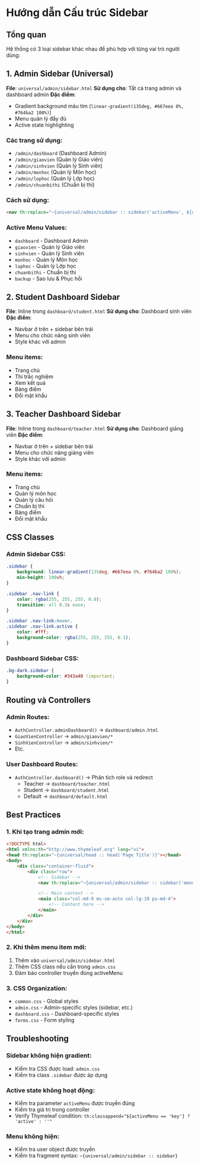 # Hướng dẫn Cấu trúc Sidebar

## Tổng quan
Hệ thống có 3 loại sidebar khác nhau để phù hợp với từng vai trò người dùng:

## 1. Admin Sidebar (Universal)
**File**: `universal/admin/sidebar.html`
**Sử dụng cho**: Tất cả trang admin và dashboard admin
**Đặc điểm**:
- Gradient background màu tím (`linear-gradient(135deg, #667eea 0%, #764ba2 100%)`)
- Menu quản lý đầy đủ
- Active state highlighting

### Các trang sử dụng:
- `/admin/dashboard` (Dashboard Admin)
- `/admin/giaovien` (Quản lý Giáo viên)
- `/admin/sinhvien` (Quản lý Sinh viên)
- `/admin/monhoc` (Quản lý Môn học)
- `/admin/lophoc` (Quản lý Lớp học)
- `/admin/chuanbithi` (Chuẩn bị thi)

### Cách sử dụng:
```html
<nav th:replace="~{universal/admin/sidebar :: sidebar('activeMenu', ${user})}"></nav>
```

### Active Menu Values:
- `dashboard` - Dashboard Admin
- `giaovien` - Quản lý Giáo viên
- `sinhvien` - Quản lý Sinh viên
- `monhoc` - Quản lý Môn học
- `lophoc` - Quản lý Lớp học
- `chuanbithi` - Chuẩn bị thi
- `backup` - Sao lưu & Phục hồi

## 2. Student Dashboard Sidebar
**File**: Inline trong `dashboard/student.html`
**Sử dụng cho**: Dashboard sinh viên
**Đặc điểm**:
- Navbar ở trên + sidebar bên trái
- Menu cho chức năng sinh viên
- Style khác với admin

### Menu items:
- Trang chủ
- Thi trắc nghiệm
- Xem kết quả
- Bảng điểm
- Đổi mật khẩu

## 3. Teacher Dashboard Sidebar
**File**: Inline trong `dashboard/teacher.html`
**Sử dụng cho**: Dashboard giảng viên
**Đặc điểm**:
- Navbar ở trên + sidebar bên trái
- Menu cho chức năng giảng viên
- Style khác với admin

### Menu items:
- Trang chủ
- Quản lý môn học
- Quản lý câu hỏi
- Chuẩn bị thi
- Bảng điểm
- Đổi mật khẩu

## CSS Classes

### Admin Sidebar CSS:
```css
.sidebar {
    background: linear-gradient(135deg, #667eea 0%, #764ba2 100%);
    min-height: 100vh;
}

.sidebar .nav-link {
    color: rgba(255, 255, 255, 0.8);
    transition: all 0.3s ease;
}

.sidebar .nav-link:hover,
.sidebar .nav-link.active {
    color: #fff;
    background-color: rgba(255, 255, 255, 0.1);
}
```

### Dashboard Sidebar CSS:
```css
.bg-dark.sidebar {
    background-color: #343a40 !important;
}
```

## Routing và Controllers

### Admin Routes:
- `AuthController.adminDashboard()` → `dashboard/admin.html`
- `GiaoVienController` → `admin/giaovien/*`
- `SinhVienController` → `admin/sinhvien/*`
- Etc.

### User Dashboard Routes:
- `AuthController.dashboard()` → Phân tích role và redirect
  - Teacher → `dashboard/teacher.html`
  - Student → `dashboard/student.html`
  - Default → `dashboard/default.html`

## Best Practices

### 1. Khi tạo trang admin mới:
```html
<!DOCTYPE html>
<html xmlns:th="http://www.thymeleaf.org" lang="vi">
<head th:replace="~{universal/head :: head('Page Title')}"></head>
<body>
    <div class="container-fluid">
        <div class="row">
            <!-- Sidebar -->
            <nav th:replace="~{universal/admin/sidebar :: sidebar('menuKey', ${user})}"></nav>

            <!-- Main content -->
            <main class="col-md-9 ms-sm-auto col-lg-10 px-md-4">
                <!-- Content here -->
            </main>
        </div>
    </div>
</body>
</html>
```

### 2. Khi thêm menu item mới:
1. Thêm vào `universal/admin/sidebar.html`
2. Thêm CSS class nếu cần trong `admin.css`
3. Đảm bảo controller truyền đúng activeMenu

### 3. CSS Organization:
- `common.css` - Global styles
- `admin.css` - Admin-specific styles (sidebar, etc.)
- `dashboard.css` - Dashboard-specific styles
- `forms.css` - Form styling

## Troubleshooting

### Sidebar không hiện gradient:
- Kiểm tra CSS được load: `admin.css`
- Kiểm tra class `.sidebar` được áp dụng

### Active state không hoạt động:
- Kiểm tra parameter `activeMenu` được truyền đúng
- Kiểm tra giá trị trong controller
- Verify Thymeleaf condition: `th:classappend="${activeMenu == 'key'} ? 'active' : ''"`

### Menu không hiện:
- Kiểm tra user object được truyền
- Kiểm tra fragment syntax: `~{universal/admin/sidebar :: sidebar}`
